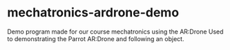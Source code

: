 # mechatronics-ardrone-demo
Demo program made for our course mechatronics using the AR:Drone
Used to demonstrating the Parrot AR:Drone and following an object.